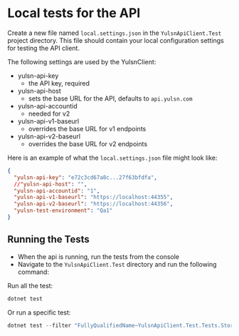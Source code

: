 # Local tests for the API

Create a new file named `local.settings.json` in the `YulsnApiClient.Test` project directory. This file should contain your local configuration settings for testing the API client.

The following settings are used by the YulsnClient:

- yulsn-api-key
	- the API key, required
- yulsn-api-host
	- sets the base URL for the API, defaults to `api.yulsn.com`
- yulsn-api-accountid
	- needed for v2
- yulsn-api-v1-baseurl
	- overrides the base URL for v1 endpoints
- yulsn-api-v2-baseurl
	- overrides the base URL for v2 endpoints

Here is an example of what the `local.settings.json` file might look like:
```json
{
  "yulsn-api-key": "e72c3cd67a8c...27f63bfdfa",
  //"yulsn-api-host": "",
  "yulsn-api-accountid": "1",
  "yulsn-api-v1-baseurl": "https://localhost:44355",
  "yulsn-api-v2-baseurl": "https://localhost:44356",
  "yulsn-test-environment": "Qa1"
}
```

## Running the Tests
- When the api is running, run the tests from the console
- Navigate to the `YulsnApiClient.Test` directory and run the following command:

Run all the test:

```powershell
dotnet test
```

Or run a specific test:

```powershell
dotnet test --filter "FullyQualifiedName~YulsnApiClient.Test.Tests.StoresTest.GetStoreById"
```